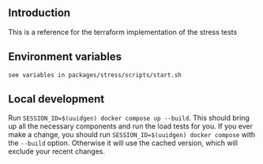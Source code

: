 ## Introduction

This is a reference for the terraform implementation of the stress tests

## Environment variables

    see variables in packages/stress/scripts/start.sh

## Local development

Run `SESSION_ID=$(uuidgen) docker compose up --build`. This should bring up all the necessary components and run the load tests for you. If you ever make a change, you should run `SESSION_ID=$(uuidgen) docker compose` with the `--build` option. Otherwise it will use the cached version, which will exclude your recent changes.
